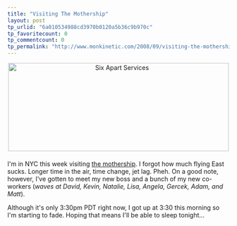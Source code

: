 ```yaml
---
title: "Visiting The Mothership"
layout: post
tp_urlid: "6a010534988cd3970b0120a5b36c9b970c"
tp_favoritecount: 0
tp_commentcount: 0
tp_permalink: "http://www.monkinetic.com/2008/09/visiting-the-mothership.html"
---
```

<span class="mt-enclosure mt-enclosure-image" style="display: inline;"><img  alt="Six Apart Services" class="mt-image-center at-xid-6a010534988cd3970b0120a5b36c9e970c " height="200" src="http://steveivy.typepad.com/.a/6a010534988cd3970b0120a5b36c9e970c-pi" style="text-align: center; display: block; margin: 0 auto 20px;" width="500" /></span>

I'm in NYC this week visiting [the mothership](http://sixapart.com/services). I forgot how much flying East sucks. Longer time in the air, time change, jet lag. Pheh. On a good note, however, I've gotten to meet my new boss and a bunch of my new co-workers (*waves at David, Kevin, Natalie, Lisa, Angela, Gercek, Adam, and Matt*).

Although it's only 3:30pm PDT right now, I got up at 3:30 this morning so I'm starting to fade. Hoping that means I'll be able to sleep tonight...
